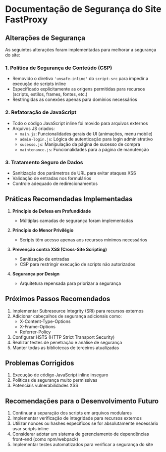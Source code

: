 # Documentação de Segurança do Site FastProxy

## Alterações de Segurança

As seguintes alterações foram implementadas para melhorar a segurança do site:

### 1. Política de Segurança de Conteúdo (CSP)

- Removido o diretivo `'unsafe-inline'` do `script-src` para impedir a execução de scripts inline
- Especificado explicitamente as origens permitidas para recursos (scripts, estilos, frames, fontes, etc.)
- Restringidas as conexões apenas para domínios necessários

### 2. Refatoração de JavaScript

- Todo o código JavaScript inline foi movido para arquivos externos
- Arquivos JS criados:
  - `main.js`: Funcionalidades gerais de UI (animações, menu mobile)
  - `admin-login.js`: Lógica de autenticação para login administrativo
  - `sucesso.js`: Manipulação da página de sucesso de compra
  - `maintenance.js`: Funcionalidades para a página de manutenção

### 3. Tratamento Seguro de Dados

- Sanitização dos parâmetros de URL para evitar ataques XSS
- Validação de entradas nos formulários
- Controle adequado de redirecionamentos

## Práticas Recomendadas Implementadas

1. **Princípio de Defesa em Profundidade**
   - Múltiplas camadas de segurança foram implementadas

2. **Princípio do Menor Privilégio**
   - Scripts têm acesso apenas aos recursos mínimos necessários

3. **Prevenção contra XSS (Cross-Site Scripting)**
   - Sanitização de entradas
   - CSP para restringir execução de scripts não autorizados

4. **Segurança por Design**
   - Arquitetura repensada para priorizar a segurança

## Próximos Passos Recomendados

1. Implementar Subresource Integrity (SRI) para recursos externos
2. Adicionar cabeçalhos de segurança adicionais como:
   - X-Content-Type-Options
   - X-Frame-Options
   - Referrer-Policy
3. Configurar HSTS (HTTP Strict Transport Security)
4. Realizar testes de penetração e análise de segurança
5. Manter todas as bibliotecas de terceiros atualizadas

## Problemas Corrigidos

1. Execução de código JavaScript inline inseguro
2. Políticas de segurança muito permissivas
3. Potenciais vulnerabilidades XSS

## Recomendações para o Desenvolvimento Futuro

1. Continuar a separação dos scripts em arquivos modulares
2. Implementar verificação de integridade para recursos externos
3. Utilizar nonces ou hashes específicos se for absolutamente necessário usar scripts inline
4. Considerar adotar um sistema de gerenciamento de dependências front-end (como npm/webpack)
5. Implementar testes automatizados para verificar a segurança do site 